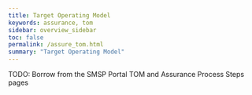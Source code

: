 ```yaml
---
title: Target Operating Model
keywords: assurance, tom
sidebar: overview_sidebar
toc: false
permalink: /assure_tom.html
summary: "Target Operating Model"
---
```


TODO: Borrow from the SMSP Portal TOM and Assurance Process Steps pages
